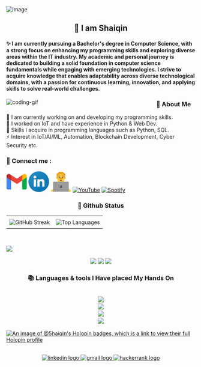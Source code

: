 <img width="1584" height="396" alt="image" src="https://github.com/user-attachments/assets/58b1d4dc-287a-4d15-98f4-d28104a8afcb" />

</h1>
<h2 align="center">🙋 I am Shaiqin</h2>

<h4 align="left">✨ I am currently pursuing a Bachelor's degree in Computer Science, with a strong focus on enhancing my programming skills and exploring diverse areas within the IT industry. My academic and personal journey is dedicated to building a solid foundation in computer science fundamentals while engaging with emerging technologies. I strive to acquire knowledge that enables adaptability across diverse technological domains, with a passion for continuous learning, innovation, and applying skills to solve real-world challenges.</h4>

<img align="left" alt="coding-gif" width="400" src="https://github.com/JoshuaThadi/JoshuaThadi/blob/main/transparent_gitgif.gif">

<!-- About Me -->
<h3 align="left">💫 About Me</h3>

<p>
  🌱 I am currently working on and developing my programming skills.<br>
  🔭 I worked on IoT and have experience in Python & Web Dev.<br>
  💬 Skills I acquire in programming languages such as Python, SQL.<br>
  ⚡ Interest in IoT/AI/ML, Automation, Blockchain Development, Cyber Security etc.<br>
  <!--✨ I only like perfection.-->
</p>


<h3>🧲 Connect me :</h3>
<div align="left">
  <a href="mailto:5haiqin.tech@gmail.com.com">
    <img width="55px" src="https://github.com/JoshuaThadi/JoshuaThadi/blob/main/icons/gmail_new_logo.png" alt="Gmail" /></a>
  <a href="https://www.linkedin.com/in/shaiqin" target="_blank">
    <img width="55px" src="https://github.com/JoshuaThadi/JoshuaThadi/blob/main/icons/linkedin-blue.png" alt="LinkedIn" /></a>
  <a href="https://www.5haiqin.com/" target="_blank">
    <img width="55px" src="https://github.com/5haiqin/Me/blob/main/assets/favicon.png" alt="Portfolio" /></a>
  <a href="https://x.com/5haiqin" target="_blank">
    <img width="57px" src="https://imgs.search.brave.com/qmJnujM3YiEyq3aoUc-Rb0fn9a6mSqb4qh4dxHLDw2Y/rs:fit:500:0:0:0/g:ce/aHR0cHM6Ly9wbmdp/bWcuY29tL3VwbG9h/ZHMveF9sb2dvL3hf/bG9nb19QTkcxOC5w/bmc" alt="YouTube" /></a>
  <a href="https://leetcode.com/u/5haiqin/" target="_blank">
    <img width="55px" src="https://imgs.search.brave.com/OuxrAknAlrF_ZAOdmfWfga8pQANLIeV9sqX8gIbstdE/rs:fit:860:0:0:0/g:ce/aHR0cHM6Ly9jZG4u/aWNvbnNjb3V0LmNv/bS9pY29uL2ZyZWUv/cG5nLTI1Ni9mcmVl/LWxlZXRjb2RlLWxv/Z28taWNvbi1kb3du/bG9hZC1pbi1zdmct/cG5nLWdpZi1maWxl/LWZvcm1hdHMtLXRl/Y2hub2xvZ3ktc29j/aWFsLW1lZGlhLXZv/bC00LXBhY2stbG9n/b3MtaWNvbnMtMjk0/NDk2MC5wbmc_Zj13/ZWJwJnc9MjU2" alt="Spotify" /></a>
</div>

</div></h4>


</div>
<div>
  
<h3 align="center" >🌱 Github Status</h3>
  <table>
    <tr>
      <td align="center" style="padding:8px;">
        <img
          src="https://nirzak-streak-stats.vercel.app/?user=5haiqin&theme=dark&hide_border=false"
          alt="GitHub Streak"
          width="480"
        />
      </td>
      <td align="center" style="padding:8px;">
        <img
          src="https://github-readme-stats.vercel.app/api/top-langs/?username=5haiqin&theme=dark&hide_border=false&include_all_commits=false&count_private=false&layout=compact"
          alt="Top Languages"
          width="320"
        />
      </td>
    </tr>
  </table>

  <br/>

  [![](https://visitcount.itsvg.in/api?id=5haiqin&icon=0&color=0)](https://visitcount.itsvg.in)

</div>

<div align="center">
  <img src="https://assets.leetcode.com/static_assets/others/2550.gif" width="25%" />
  <img src="https://assets.leetcode.com/static_assets/others/25100.gif" width="25%" />
  <img src="https://assets.leetcode.com/static_assets/others/200.gif" width="25%" />
</div>


<!-- lang-->
<h3 align="center">📚 Languages & tools I Have placed My Hands On </h3>

<br/>

<div align="center">
  <img src="https://skillicons.dev/icons?i=anaconda,nodejs,mongodb,gitlab,raspberrypi,react,nextjs,tailwind,php" /><br>
    <img src="https://skillicons.dev/icons?i=bootstrap,html,css,flask,vscode,github,git,notion,figma" /><br>
    <img src="https://skillicons.dev/icons?i=bash,kali,arch,ubuntu,python,javascript,mysql,dotnet,linux" /><br>
    <img src="https://skillicons.dev/icons?i=pycharm,netlify,java,htmx,debian,neovim,opencv,atom,pwsh" /><br>
</div>




[![An image of @5haiqin's Holopin badges, which is a link to view their full Holopin profile](https://holopin.me/5haiqin)](https://holopin.io/@5haiqin)

<br>

<div align="center">
  <a href="https://www.linkedin.com/in/shaiqin/" target="_blank">
    <img src="https://img.shields.io/static/v1?message=LinkedIn&logo=linkedin&label=&color=0077B5&logoColor=white&labelColor=&style=for-the-badge" height="30" alt="linkedin logo"  />
  </a>
  <a href="mailto:5haiqin.tech@gmail.com" target="_blank">
    <img src="https://img.shields.io/static/v1?message=Gmail&logo=gmail&label=&color=D14836&logoColor=white&labelColor=&style=for-the-badge" height="30" alt="gmail logo"  />
  </a>
  <a href="https://www.hackerrank.com/profile/5haiqin" target="_blank">
    <img src="https://img.shields.io/static/v1?message=HackerRank&logo=hackerrank&label=&color=2EC866&logoColor=white&labelColor=&style=for-the-badge" height="30" alt="hackerrank logo"  />
  </a>
</div>

###

<div align="left">
</div>

###
